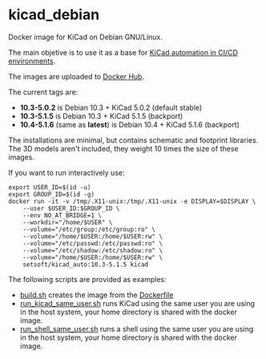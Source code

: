 # kicad_debian

Docker image for KiCad on Debian GNU/Linux.

The main objetive is to use it as a base for [KiCad automation in CI/CD environments](https://github.com/INTI-CMNB/kicad_ci_test).

The images are uploaded to [Docker Hub](https://hub.docker.com/repository/docker/setsoft/kicad_debian).

The current tags are:

* **10.3-5.0.2** is Debian 10.3 + KiCad 5.0.2 (default stable)
* **10.3-5.1.5** is Debian 10.3 + KiCad 5.1.5 (backport)
* **10.4-5.1.6** (same as **latest**) is Debian 10.4 + KiCad 5.1.6 (backport)

The installations are minimal, but contains schematic and footprint libraries.
The 3D models aren't included, they weight 10 times the size of these images.

If you want to run interactively use:

```
export USER_ID=$(id -u)
export GROUP_ID=$(id -g)
docker run -it -v /tmp/.X11-unix:/tmp/.X11-unix -e DISPLAY=$DISPLAY \
    --user $USER_ID:$GROUP_ID \
    --env NO_AT_BRIDGE=1 \
    --workdir="/home/$USER" \
    --volume="/etc/group:/etc/group:ro" \
    --volume="/home/$USER:/home/$USER:rw" \
    --volume="/etc/passwd:/etc/passwd:ro" \
    --volume="/etc/shadow:/etc/shadow:ro" \
    --volume="/home/$USER:/home/$USER:rw" \
    setsoft/kicad_auto:10.3-5.1.5 kicad
```

The following scripts are provided as examples:

* [build.sh](https://github.com/INTI-CMNB/kicad_debian/blob/master/build.sh) creates the image from the [Dockerfile](https://github.com/INTI-CMNB/kicad_debian/blob/master/Dockerfile)
* [run_kicad_same_user.sh](https://github.com/INTI-CMNB/kicad_debian/blob/master/run_kicad_same_user.sh) runs KiCad using the same user you are using in the host system, your home directory is shared with the docker image.
* [run_shell_same_user.sh](https://github.com/INTI-CMNB/kicad_debian/blob/master/run_shell_same_user.sh) runs a shell using the same user you are using in the host system, your home directory is shared with the docker image.




